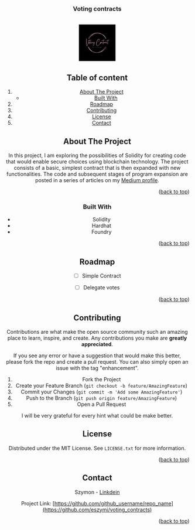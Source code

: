 <h3 align="center">Voting contracts</h3>

<!-- PROJECT SHIELDS -->
<!--


<!-- PROJECT LOGO -->
<br />
<div align="center">
  <a href="https://github.com/eszymi/voting_contracts">
    <img src="images/Voting.png" alt="Logo" width="100" height="100">
  </a>




<!-- TABLE OF CONTENTS -->

## Table of content
  <ol>
    <li>
      <a href="#about-the-project">About The Project</a>
      <ul>
        <li><a href="#built-with">Built With</a></li>
      </ul>
    </li>
    <li><a href="#roadmap">Roadmap</a></li>
    <li><a href="#contributing">Contributing</a></li>
    <li><a href="#license">License</a></li>
    <li><a href="#contact">Contact</a></li>
  </ol>




<!-- ABOUT THE PROJECT -->
## About The Project

In this project, I am exploring the possibilities of Solidity for creating code that would enable secure choices using blockchain technology. The project consists of a basic, simplest contract that is then expanded with new functionalities. The code and subsequent stages of program expansion are posted in a series of articles on my [Medium profile](https://medium.com/@eszymi).

<p align="right">(<a href="#readme-top">back to top</a>)</p>



### Built With

* Solidity
* Hardhat
* Foundry

<p align="right">(<a href="#readme-top">back to top</a>)</p>


<!-- ROADMAP -->
## Roadmap

- [ ] Simple Contract
- [ ] Delegate votes


<p align="right">(<a href="#readme-top">back to top</a>)</p>


<!-- CONTRIBUTING -->
## Contributing

Contributions are what make the open source community such an amazing place to learn, inspire, and create. Any contributions you make are **greatly appreciated**.

If you see any error or have a suggestion that would make this better, please fork the repo and create a pull request. You can also simply open an issue with the tag "enhancement".

1. Fork the Project
2. Create your Feature Branch (`git checkout -b feature/AmazingFeature`)
3. Commit your Changes (`git commit -m 'Add some AmazingFeature'`)
4. Push to the Branch (`git push origin feature/AmazingFeature`)
5. Open a Pull Request

I will be very grateful for every hint what could be make better.



<!-- LICENSE -->
## License

Distributed under the MIT License. See `LICENSE.txt` for more information.

<p align="right">(<a href="#readme-top">back to top</a>)</p>



<!-- CONTACT -->
## Contact

Szymon - [Linkdein](https://www.linkedin.com/in/szymon-skrzy%C5%84ski-881462214/)

Project Link: [https://github.com/github_username/repo_name](https://github.com/eszymi/voting_contracts)

<p align="right">(<a href="#readme-top">back to top</a>)</p>
